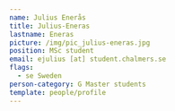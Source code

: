 ```yaml
---
name: Julius Enerås
title: Julius-Eneras
lastname: Eneras
picture: /img/pic_julius-eneras.jpg
position: MSc student
email: ejulius [at] student.chalmers.se
flags:
  - se Sweden
person-category: G Master students
template: people/profile
---
```

